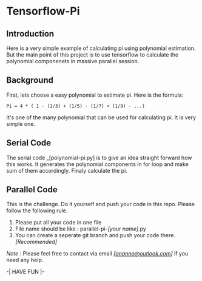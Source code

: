 # Tensorflow-Pi

## Introduction
Here is a very simple example of calculating pi using polynomial estimation. But the main point of this project is to use tensorflow to calculate the polynomial componenets in massive parallel session.

## Background
First, lets choose  a easy polynomial to estimate pi. Here is the formula:

```
Pi = 4 * ( 1 - (1/3) + (1/5) - (1/7) + (1/9) - ...)
```

It's one of the many polynomial that can be used for calculating pi. It is very simple one.

## Serial Code
The serial code _[polynomial-pi.py] is to give an idea straight forward how this works. It generates the polynomial components in for loop and make sum of them accordingly. Finaly calculate the pi.

## Parallel Code
This is the challenge. Do it yourself and push your code in this repo. Please follow the following rule.

1. Please put all your code in one file
2. File name should be like : parallel-pi-_[your name]_.py
3. You can create a seperate git branch and push your code there. _[Recommended]_

_Note_ : Please feel free to contact via email _[ananno@outlook.com]_ if you need any help.

-| HAVE FUN |-
